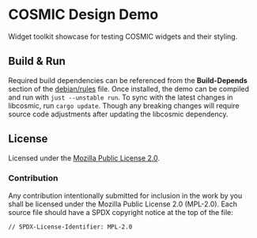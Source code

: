 # COSMIC Design Demo

Widget toolkit showcase for testing COSMIC widgets and their styling.

## Build & Run

Required build dependencies can be referenced from the **Build-Depends** section of the [debian/rules](./debian/rules) file. Once installed, the demo can be compiled and run with `just --unstable run`. To sync with the latest changes in libcosmic, run `cargo update`. Though any breaking changes will require source code adjustments after updating the libcosmic dependency.

## License

Licensed under the [Mozilla Public License 2.0](https://choosealicense.com/licenses/mpl-2.0).

### Contribution

Any contribution intentionally submitted for inclusion in the work by you shall be licensed under the Mozilla Public License 2.0 (MPL-2.0). Each source file should have a SPDX copyright notice at the top of the file:

```
// SPDX-License-Identifier: MPL-2.0
```
